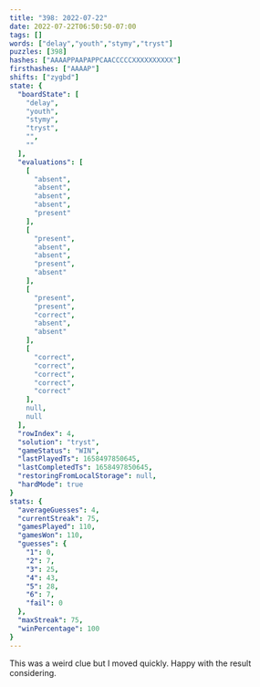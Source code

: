 ```yaml
---
title: "398: 2022-07-22"
date: 2022-07-22T06:50:50-07:00
tags: []
words: ["delay","youth","stymy","tryst"]
puzzles: [398]
hashes: ["AAAAPPAAPAPPCAACCCCCXXXXXXXXXX"]
firsthashes: ["AAAAP"]
shifts: ["zygbd"]
state: {
  "boardState": [
    "delay",
    "youth",
    "stymy",
    "tryst",
    "",
    ""
  ],
  "evaluations": [
    [
      "absent",
      "absent",
      "absent",
      "absent",
      "present"
    ],
    [
      "present",
      "absent",
      "absent",
      "present",
      "absent"
    ],
    [
      "present",
      "present",
      "correct",
      "absent",
      "absent"
    ],
    [
      "correct",
      "correct",
      "correct",
      "correct",
      "correct"
    ],
    null,
    null
  ],
  "rowIndex": 4,
  "solution": "tryst",
  "gameStatus": "WIN",
  "lastPlayedTs": 1658497850645,
  "lastCompletedTs": 1658497850645,
  "restoringFromLocalStorage": null,
  "hardMode": true
}
stats: {
  "averageGuesses": 4,
  "currentStreak": 75,
  "gamesPlayed": 110,
  "gamesWon": 110,
  "guesses": {
    "1": 0,
    "2": 7,
    "3": 25,
    "4": 43,
    "5": 28,
    "6": 7,
    "fail": 0
  },
  "maxStreak": 75,
  "winPercentage": 100
}
---
```


<!-- more -->
This was a weird clue but I moved quickly. Happy with the result considering. 
